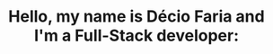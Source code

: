 <h1 align="center">Hello, my name is Décio Faria and I'm a Full-Stack developer:</h1>
 <p align="center">
</p>
